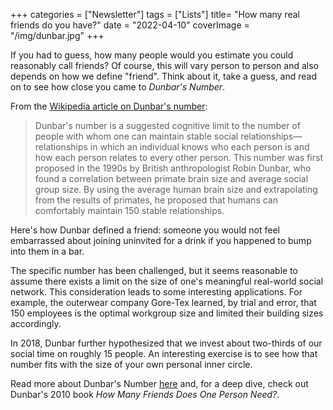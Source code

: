 +++
categories = ["Newsletter"]
tags = ["Lists"]
title= "How many real friends do you have?"
date = "2022-04-10"
coverImage = "/img/dunbar.jpg"
+++

If you had to guess, how many people would you estimate you could reasonably call friends? Of course, this will vary person to person and also depends on how we define "friend". Think about it, take a guess, and read on to see how close you came to *Dunbar's Number*.

<!--more-->

From the <a target="_blank" href="https://en.wikipedia.org/wiki/Dunbar%27s_number">Wikipedia article on Dunbar's number</a>:

> Dunbar's number is a suggested cognitive limit to the number of people with whom one can maintain stable social relationships—relationships in which an individual knows who each person is and how each person relates to every other person. This number was first proposed in the 1990s by British anthropologist Robin Dunbar, who found a correlation between primate brain size and average social group size. By using the average human brain size and extrapolating from the results of primates, he proposed that humans can comfortably maintain 150 stable relationships.

Here's how Dunbar defined a friend: someone you would not feel embarrassed about joining uninvited for a drink if you happened to bump into them in a bar.

The specific number has been challenged, but it seems reasonable to assume there exists a limit on the size of one's meaningful real-world social network. This consideration leads to some interesting applications. For example, the outerwear company Gore-Tex learned, by trial and error, that 150 employees is the optimal workgroup size and limited their building sizes accordingly.

In 2018, Dunbar further hypothesized that we invest about two-thirds of our social time on roughly 15 people. An interesting exercise is to see how that number fits with the size of your own personal inner circle.

Read more about Dunbar's Number
<a target="_blank" href="https://en.wikipedia.org/wiki/Dunbar%27s_number">here</a> and, for a deep dive, check out Dunbar's 2010 book *How Many Friends Does One Person Need?*.
